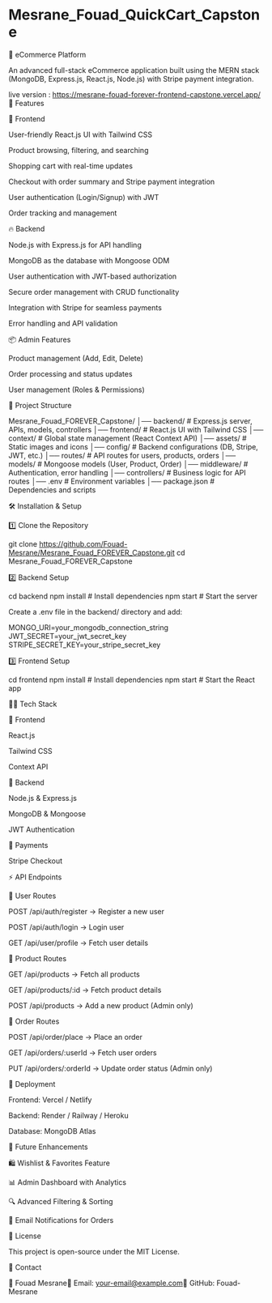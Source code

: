 # Mesrane_Fouad_QuickCart_Capstone
🛒 eCommerce Platform

An advanced full-stack eCommerce application built using the MERN stack (MongoDB, Express.js, React.js, Node.js) with Stripe payment integration.

live version : https://mesrane-fouad-forever-frontend-capstone.vercel.app/
🚀 Features

🎨 Frontend

User-friendly React.js UI with Tailwind CSS

Product browsing, filtering, and searching

Shopping cart with real-time updates

Checkout with order summary and Stripe payment integration

User authentication (Login/Signup) with JWT

Order tracking and management

🔥 Backend

Node.js with Express.js for API handling

MongoDB as the database with Mongoose ODM

User authentication with JWT-based authorization

Secure order management with CRUD functionality

Integration with Stripe for seamless payments

Error handling and API validation

📦 Admin Features

Product management (Add, Edit, Delete)

Order processing and status updates

User management (Roles & Permissions)

📂 Project Structure

Mesrane_Fouad_FOREVER_Capstone/
│── backend/      # Express.js server, APIs, models, controllers
│── frontend/     # React.js UI with Tailwind CSS
│── context/      # Global state management (React Context API)
│── assets/       # Static images and icons
│── config/       # Backend configurations (DB, Stripe, JWT, etc.)
│── routes/       # API routes for users, products, orders
│── models/       # Mongoose models (User, Product, Order)
│── middleware/   # Authentication, error handling
│── controllers/  # Business logic for API routes
│── .env          # Environment variables
│── package.json  # Dependencies and scripts

🛠 Installation & Setup

1️⃣ Clone the Repository

git clone https://github.com/Fouad-Mesrane/Mesrane_Fouad_FOREVER_Capstone.git
cd Mesrane_Fouad_FOREVER_Capstone

2️⃣ Backend Setup

cd backend
npm install   # Install dependencies
npm start     # Start the server

Create a .env file in the backend/ directory and add:

MONGO_URI=your_mongodb_connection_string
JWT_SECRET=your_jwt_secret_key
STRIPE_SECRET_KEY=your_stripe_secret_key

3️⃣ Frontend Setup

cd frontend
npm install  # Install dependencies
npm start    # Start the React app

🧑‍💻 Tech Stack

🔹 Frontend

React.js

Tailwind CSS

Context API

🔹 Backend

Node.js & Express.js

MongoDB & Mongoose

JWT Authentication

🔹 Payments

Stripe Checkout

⚡ API Endpoints

📌 User Routes

POST /api/auth/register → Register a new user

POST /api/auth/login → Login user

GET /api/user/profile → Fetch user details

📌 Product Routes

GET /api/products → Fetch all products

GET /api/products/:id → Fetch product details

POST /api/products → Add a new product (Admin only)

📌 Order Routes

POST /api/order/place → Place an order

GET /api/orders/:userId → Fetch user orders

PUT /api/orders/:orderId → Update order status (Admin only)

🚀 Deployment

Frontend: Vercel / Netlify

Backend: Render / Railway / Heroku

Database: MongoDB Atlas

📌 Future Enhancements

🛍️ Wishlist & Favorites Feature

📊 Admin Dashboard with Analytics

🔍 Advanced Filtering & Sorting

📧 Email Notifications for Orders

📄 License

This project is open-source under the MIT License.

📩 Contact

👤 Fouad Mesrane📧 Email: your-email@example.com🔗 GitHub: Fouad-Mesrane